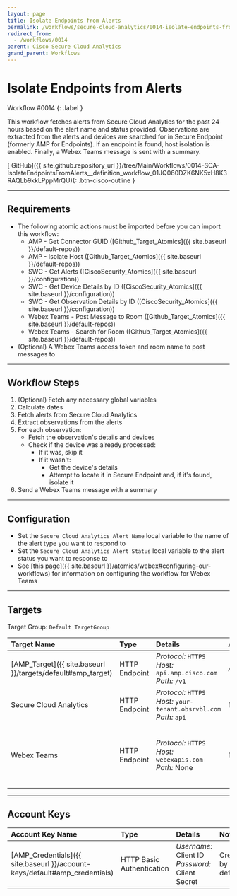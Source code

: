 ```yaml
---
layout: page
title: Isolate Endpoints from Alerts
permalink: /workflows/secure-cloud-analytics/0014-isolate-endpoints-from-alerts
redirect_from:
  - /workflows/0014
parent: Cisco Secure Cloud Analytics
grand_parent: Workflows
---
```


# Isolate Endpoints from Alerts
<div markdown="1">
Workflow #0014
{: .label }
</div>

This workflow fetches alerts from Secure Cloud Analytics for the past 24 hours based on the alert name and status provided. Observations are extracted from the alerts and devices are searched for in Secure Endpoint (formerly AMP for Endpoints). If an endpoint is found, host isolation is enabled. Finally, a Webex Teams message is sent with a summary.

[<i class="fab fa-github mr-1"></i> GitHub]({{ site.github.repository_url }}/tree/Main/Workflows/0014-SCA-IsolateEndpointsFromAlerts__definition_workflow_01JQ060DZK6NK5xH8K3RAQLb9kkLPppMrQU){: .btn-cisco-outline }

---

## Requirements
* The following atomic actions must be imported before you can import this workflow:
	* AMP - Get Connector GUID ([Github_Target_Atomics]({{ site.baseurl }}/default-repos))
	* AMP - Isolate Host ([Github_Target_Atomics]({{ site.baseurl }}/default-repos))
	* SWC - Get Alerts ([CiscoSecurity_Atomics]({{ site.baseurl }}/configuration))
	* SWC - Get Device Details by ID ([CiscoSecurity_Atomics]({{ site.baseurl }}/configuration))
	* SWC - Get Observation Details by ID ([CiscoSecurity_Atomics]({{ site.baseurl }}/configuration))
	* Webex Teams - Post Message to Room ([Github_Target_Atomics]({{ site.baseurl }}/default-repos))
	* Webex Teams - Search for Room ([Github_Target_Atomics]({{ site.baseurl }}/default-repos))
* (Optional) A Webex Teams access token and room name to post messages to

---

## Workflow Steps
1. (Optional) Fetch any necessary global variables
1. Calculate dates
1. Fetch alerts from Secure Cloud Analytics
1. Extract observations from the alerts
1. For each observation:
	* Fetch the observation's details and devices
	* Check if the device was already processed:
		* If it was, skip it
		* If it wasn't:
			* Get the device's details
			* Attempt to locate it in Secure Endpoint and, if it's found, isolate it
1. Send a Webex Teams message with a summary

---

## Configuration
* Set the `Secure Cloud Analytics Alert Name` local variable to the name of the alert type you want to respond to
* Set the `Secure Cloud Analytics Alert Status` local variable to the alert status you want to response to
* See [this page]({{ site.baseurl }}/atomics/webex#configuring-our-workflows) for information on configuring the workflow for Webex Teams

---

## Targets
Target Group: `Default TargetGroup`

| Target Name | Type | Details | Account Keys | Notes |
|:------------|:-----|:--------|:-------------|:------|
| [AMP_Target]({{ site.baseurl }}/targets/default#amp_target) | HTTP Endpoint | _Protocol:_ `HTTPS`<br />_Host:_ `api.amp.cisco.com`<br />_Path:_ `/v1` | AMP_Credentials | Created by default |
| Secure Cloud Analytics | HTTP Endpoint | _Protocol:_ `HTTPS`<br />_Host:_ `your-tenant.obsrvbl.com`<br />_Path:_ `api` | None | |
| Webex Teams | HTTP Endpoint | _Protocol:_ `HTTPS`<br />_Host:_ `webexapis.com`<br />_Path:_ None | None | Not necessary if Webex Teams activities are removed |

---

## Account Keys

| Account Key Name | Type | Details | Notes |
|:-----------------|:-----|:--------|:------|
| [AMP_Credentials]({{ site.baseurl }}/account-keys/default#amp_credentials) | HTTP Basic Authentication | _Username:_ Client ID<br />_Password:_ Client Secret | Created by default |
